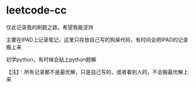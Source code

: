 # leetcode-cc
仅此记录我的刷题之路，希望我能坚持

主要在IPAD上记录笔记，这里只存放自己写的狗屎代码，有时间会把IPAD的记录搬上来

初学python，有时候会贴上python题解

【注】：所有记录都不是最优解，只是自己写的，或者看别人的，不会搬最优解上来


